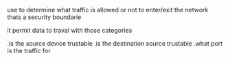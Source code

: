 use to determine what traffic is allowed or not to enter/exit the network
thats a security boundarie

it permit data to traval with those categories

.is the source device trustable
.is the destination source trustable
.what port is the traffic for
